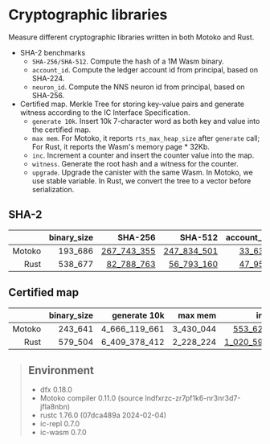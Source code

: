 # Cryptographic libraries

Measure different cryptographic libraries written in both Motoko and Rust.

* SHA-2 benchmarks
  + `SHA-256/SHA-512`. Compute the hash of a 1M Wasm binary.
  + `account_id`. Compute the ledger account id from principal, based on SHA-224.
  + `neuron_id`. Compute the NNS neuron id from principal, based on SHA-256.
* Certified map. Merkle Tree for storing key-value pairs and generate witness according to the IC Interface Specification.
  + `generate 10k`. Insert 10k 7-character word as both key and value into the certified map.
  + `max mem`. For Motoko, it reports `rts_max_heap_size` after `generate` call; For Rust, it reports the Wasm's memory page * 32Kb.
  + `inc`. Increment a counter and insert the counter value into the map.
  + `witness`. Generate the root hash and a witness for the counter.
  + `upgrade`. Upgrade the canister with the same Wasm. In Motoko, we use stable variable. In Rust, we convert the tree to a vector before serialization.

## SHA-2

| |binary_size|SHA-256|SHA-512|account_id|neuron_id|
|--:|--:|--:|--:|--:|--:|
|Motoko|193_686|[267_743_355](Motoko_sha256.svg)|[247_834_501](Motoko_sha512.svg)|[33_636](Motoko_to_account.svg)|[24_532](Motoko_to_neuron.svg)|
|Rust|538_677|[82_788_763](Rust_sha256.svg)|[56_793_160](Rust_sha512.svg)|[47_956](Rust_to_account.svg)|[50_870](Rust_to_neuron.svg)|

## Certified map

| |binary_size|generate 10k|max mem|inc|witness|upgrade|
|--:|--:|--:|--:|--:|--:|--:|
|Motoko|243_641|4_666_119_661|3_430_044|[553_629](Motoko_inc.svg)|[407_936](Motoko_witness.svg)|[274_434_719](Motoko_upgrade.svg)|
|Rust|579_504|6_409_378_412|2_228_224|[1_020_591](Rust_inc.svg)|[304_778](Rust_witness.svg)|[6_025_902_205](Rust_upgrade.svg)|

> ## Environment
> * dfx 0.18.0
> * Motoko compiler 0.11.0 (source lndfxrzc-zr7pf1k6-nr3nr3d7-jfla8nbn)
> * rustc 1.76.0 (07dca489a 2024-02-04)
> * ic-repl 0.7.0
> * ic-wasm 0.7.0
